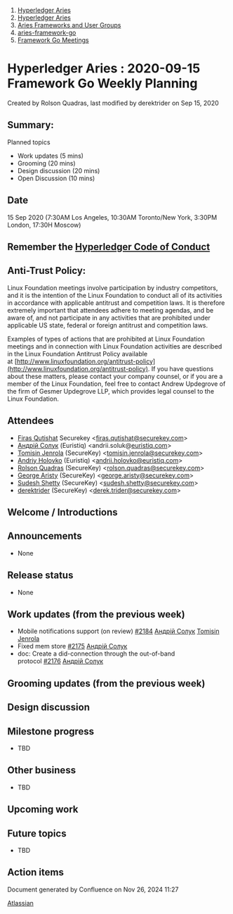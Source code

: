 1. [Hyperledger Aries](index.html)
2. [Hyperledger Aries](Hyperledger-Aries_18481154.html)
3. [Aries Frameworks and User Groups](Aries-Frameworks-and-User-Groups_18481290.html)
4. [aries-framework-go](aries-framework-go_18481606.html)
5. [Framework Go Meetings](Framework-Go-Meetings_18482076.html)

# Hyperledger Aries : 2020-09-15 Framework Go Weekly Planning

Created by Rolson Quadras, last modified by derektrider on Sep 15, 2020

## Summary:

Planned topics

- Work updates (5 mins)
- Grooming (20 mins)
- Design discussion (20 mins)
- Open Discussion (10 mins)

## Date

15 Sep 2020 (7:30AM Los Angeles, 10:30AM Toronto/New York, 3:30PM London, 17:30H Moscow)

## Remember the [Hyperledger Code of Conduct](https://lf-hyperledger.atlassian.net/wiki/display/HYP/Hyperledger+Code+of+Conduct)

## Anti-Trust Policy:

Linux Foundation meetings involve participation by industry competitors, and it is the intention of the Linux Foundation to conduct all of its activities in accordance with applicable antitrust and competition laws. It is therefore extremely important that attendees adhere to meeting agendas, and be aware of, and not participate in any activities that are prohibited under applicable US state, federal or foreign antitrust and competition laws.

Examples of types of actions that are prohibited at Linux Foundation meetings and in connection with Linux Foundation activities are described in the Linux Foundation Antitrust Policy available at [http://www.linuxfoundation.org/antitrust-policy](http://www.linuxfoundation.org/antitrust-policy). If you have questions about these matters, please contact your company counsel, or if you are a member of the Linux Foundation, feel free to contact Andrew Updegrove of the firm of Gesmer Updegrove LLP, which provides legal counsel to the Linux Foundation.

## Attendees

- [Firas Qutishat](https://lf-hyperledger.atlassian.net/wiki/people/712020:81a7fd70-5c04-4c64-80bd-5701a34d4bb8?ref=confluence) Securekey &lt;firas.qutishat@securekey.com&gt;
- [Андрій Солук](https://lf-hyperledger.atlassian.net/wiki/people/557058:944bd0fe-c47d-4ef3-b564-b2165534d406?ref=confluence) (Euristiq) &lt;andrii.soluk@[euristiq.com](http://euristiq.com/)&gt;
- [Tomisin Jenrola](https://lf-hyperledger.atlassian.net/wiki/people/712020:f327bd6c-95a3-480e-a11b-4dcdc8cfbdb6?ref=confluence) (SecureKey) &lt;tomisin.jenrola@securekey.com&gt;
- [Andriy Holovko](https://lf-hyperledger.atlassian.net/wiki/people/557058:1e0c58ac-58b3-490a-807d-e7d095a0b88d?ref=confluence) (Euristiq) &lt;andrii.holovko@euristiq.com&gt;
- [Rolson Quadras](https://lf-hyperledger.atlassian.net/wiki/people/622101eec88f1000682f2f68?ref=confluence) (SecureKey) &lt;rolson.quadras@securekey.com&gt;
- [George Aristy](https://lf-hyperledger.atlassian.net/wiki/people/712020:a54e9044-6519-4da3-84ed-b85f302c0029?ref=confluence) (SecureKey) &lt;george.aristy@securekey.com&gt;
- [Sudesh Shetty](https://lf-hyperledger.atlassian.net/wiki/people/62334edb867a4e0070970909?ref=confluence) (SecureKey) &lt;sudesh.shetty@securekey.com&gt;
- [derektrider](https://lf-hyperledger.atlassian.net/wiki/people/60b7f69348b89500697aa128?ref=confluence) (SecureKey) &lt;derek.trider@securekey.com&gt;

## Welcome / Introductions

## Announcements

- None

## Release status

- None

## Work updates (from the previous week)

- Mobile notifications support (on review) [#2184](https://github.com/hyperledger/aries-framework-go/pull/2184) [Андрій Солук](https://lf-hyperledger.atlassian.net/wiki/people/557058:944bd0fe-c47d-4ef3-b564-b2165534d406?ref=confluence) [Tomisin Jenrola](https://lf-hyperledger.atlassian.net/wiki/people/712020:f327bd6c-95a3-480e-a11b-4dcdc8cfbdb6?ref=confluence)
- Fixed mem store [#2175](https://github.com/hyperledger/aries-framework-go/pull/2175) [Андрій Солук](https://lf-hyperledger.atlassian.net/wiki/people/557058:944bd0fe-c47d-4ef3-b564-b2165534d406?ref=confluence)
- doc: Create a did-connection through the out-of-band protocol [#2176](https://github.com/hyperledger/aries-framework-go/pull/2176) [Андрій Солук](https://lf-hyperledger.atlassian.net/wiki/people/557058:944bd0fe-c47d-4ef3-b564-b2165534d406?ref=confluence)

## Grooming updates (from the previous week)

## Design discussion

## Milestone progress

- TBD

## Other business

- TBD

## Upcoming work

## Future topics

- TBD

## Action items

Document generated by Confluence on Nov 26, 2024 11:27

[Atlassian](http://www.atlassian.com/)
